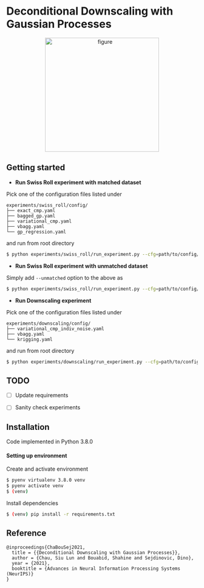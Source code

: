 # Deconditional Downscaling with Gaussian Processes


<p align="center">
<img src="https://github.com/shahineb/deconditional-downscaling/blob/main/docs/img/figure_1.png" alt="figure" width="300"/>
 </p>

## Getting started

- __Run Swiss Roll experiment with matched dataset__

Pick one of the configuration files listed under
```
experiments/swiss_roll/config/
├── exact_cmp.yaml
├── bagged_gp.yaml
├── variational_cmp.yaml
├── vbagg.yaml
└── gp_regression.yaml
```
and run from root directory


```bash
$ python experiments/swiss_roll/run_experiment.py --cfg=path/to/config/file --o=path/output/directory
```

- __Run Swiss Roll experiment with unmatched dataset__

Simply add `--unmatched` option to the above as
```bash
$ python experiments/swiss_roll/run_experiment.py --cfg=path/to/config/file --o=path/output/directory --unmatched
```


- __Run Downscaling experiment__

Pick one of the configuration files listed under
```
experiments/downscaling/config/
├── variational_cmp_indiv_noise.yaml
├── vbagg.yaml
└── krigging.yaml
```
and run from root directory

```bash
$ python experiments/downscaling/run_experiment.py --cfg=path/to/config/file --o=path/output/directory
```


## TODO
- [ ] Update requirements
- [ ] Sanity check experiments


## Installation

Code implemented in Python 3.8.0

#### Setting up environment

Create and activate environment
```bash
$ pyenv virtualenv 3.8.0 venv
$ pyenv activate venv
$ (venv)
```

Install dependencies
```bash
$ (venv) pip install -r requirements.txt
```



## Reference
```
@inproceedings{ChaBouSej2021,
  title = {{Deconditional Downscaling with Gaussian Processes}},
  author = {Chau, Siu Lun and Bouabid, Shahine and Sejdinovic, Dino},
  year = {2021},
  booktitle = {Advances in Neural Information Processing Systems (NeurIPS)}
}
```
